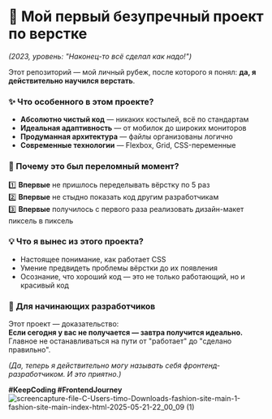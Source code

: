 # **🎯 Мой первый безупречный проект по верстке**  

*(2023, уровень: "Наконец-то всё сделал как надо!")*  

Этот репозиторий — мой личный рубеж, после которого я понял: **да, я действительно научился верстать**.  

### **✨ Что особенного в этом проекте?**  
- **Абсолютно чистый код** — никаких костылей, всё по стандартам  
- **Идеальная адаптивность** — от мобилок до широких мониторов  
- **Продуманная архитектура** — файлы организованы логично  
- **Современные технологии** — Flexbox, Grid, CSS-переменные  

### **🚀 Почему это был переломный момент?**  
1️⃣ **Впервые** не пришлось переделывать вёрстку по 5 раз  
2️⃣ **Впервые** не стыдно показать код другим разработчикам  
3️⃣ **Впервые** получилось с первого раза реализовать дизайн-макет пиксель в пиксель  

### **💡 Что я вынес из этого проекта?**  
- Настоящее понимание, как работает CSS  
- Умение предвидеть проблемы вёрстки до их появления  
- Осознание, что хороший код — это не только работающий, но и красивый код  

### **🌟 Для начинающих разработчиков**  
Этот проект — доказательство:  
**Если сегодня у вас не получается — завтра получится идеально.**  
Главное не останавливаться на пути от "работает" до "сделано правильно".  

*(Да, теперь я действительно могу называть себя фронтенд-разработчиком. И это приятно.)*  

**#KeepCoding #FrontendJourney**
![screencapture-file-C-Users-timo-Downloads-fashion-site-main-1-fashion-site-main-index-html-2025-05-21-22_00_09 (1)](https://github.com/user-attachments/assets/4129b8c3-301b-4a61-86b6-ccb0d905dffa)
